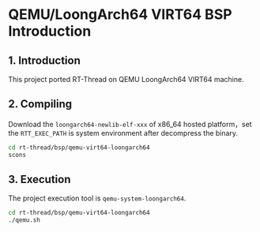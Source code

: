 # QEMU/LoongArch64 VIRT64 BSP Introduction

## 1. Introduction

This project ported RT-Thread on QEMU LoongArch64 VIRT64 machine.

## 2. Compiling

Download the `loongarch64-newlib-elf-xxx` of x86_64 hosted platform，set the `RTT_EXEC_PATH` is system environment after decompress the binary.

```bash
cd rt-thread/bsp/qemu-virt64-loongarch64
scons
```

## 3. Execution

The project execution tool is `qemu-system-loongarch64`.

```bash
cd rt-thread/bsp/qemu-virt64-loongarch64
./qemu.sh
```
